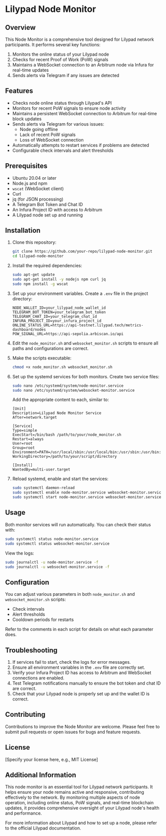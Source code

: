 # Lilypad Node Monitor

## Overview

This Node Monitor is a comprehensive tool designed for Lilypad network participants. It performs several key functions:

1. Monitors the online status of your Lilypad node
2. Checks for recent Proof of Work (PoW) signals
3. Maintains a WebSocket connection to an Arbitrum node via Infura for real-time updates
4. Sends alerts via Telegram if any issues are detected

## Features

- Checks node online status through Lilypad's API
- Monitors for recent PoW signals to ensure node activity
- Maintains a persistent WebSocket connection to Arbitrum for real-time block updates
- Sends alerts via Telegram for various issues:
  - Node going offline
  - Lack of recent PoW signals
  - Loss of WebSocket connection
- Automatically attempts to restart services if problems are detected
- Configurable check intervals and alert thresholds

## Prerequisites

- Ubuntu 20.04 or later
- Node.js and npm
- `wscat` (WebSocket client)
- Curl
- jq (for JSON processing)
- A Telegram Bot Token and Chat ID
- An Infura Project ID with access to Arbitrum
- A Lilypad node set up and running

## Installation

1. Clone this repository:
   ```bash
   git clone https://github.com/your-repo/lilypad-node-monitor.git
   cd lilypad-node-monitor
   ```

2. Install the required dependencies:
   ```bash
   sudo apt-get update
   sudo apt-get install -y nodejs npm curl jq
   sudo npm install -g wscat
   ```

3. Set up your environment variables. Create a `.env` file in the project directory:
   ```
   NODE_WALLET_ID=your_lilypad_node_wallet_id
   TELEGRAM_BOT_TOKEN=your_telegram_bot_token
   TELEGRAM_CHAT_ID=your_telegram_chat_id
   INFURA_PROJECT_ID=your_infura_project_id
   ONLINE_STATUS_URL=https://api-testnet.lilypad.tech/metrics-dashboard/nodes
   POW_SIGNAL_URL=https://api-sepolia.arbiscan.io/api
   ```

4. Edit the `node_monitor.sh` and `websocket_monitor.sh` scripts to ensure all paths and configurations are correct.

5. Make the scripts executable:
   ```bash
   chmod +x node_monitor.sh websocket_monitor.sh
   ```

6. Set up the systemd services for both monitors. Create two service files:
   ```bash
   sudo nano /etc/systemd/system/node-monitor.service
   sudo nano /etc/systemd/system/websocket-monitor.service
   ```
   Add the appropriate content to each, similar to:
   ```
   [Unit]
   Description=Lilypad Node Monitor Service
   After=network.target

   [Service]
   Type=simple
   ExecStart=/bin/bash /path/to/your/node_monitor.sh
   Restart=always
   User=root
   Group=root
   Environment=PATH=/usr/local/sbin:/usr/local/bin:/usr/sbin:/usr/bin:/sbin:/bin
   WorkingDirectory=/path/to/your/script/directory

   [Install]
   WantedBy=multi-user.target
   ```

7. Reload systemd, enable and start the services:
   ```bash
   sudo systemctl daemon-reload
   sudo systemctl enable node-monitor.service websocket-monitor.service
   sudo systemctl start node-monitor.service websocket-monitor.service
   ```

## Usage

Both monitor services will run automatically. You can check their status with:

```bash
sudo systemctl status node-monitor.service
sudo systemctl status websocket-monitor.service
```

View the logs:

```bash
sudo journalctl -u node-monitor.service -f
sudo journalctl -u websocket-monitor.service -f
```

## Configuration

You can adjust various parameters in both `node_monitor.sh` and `websocket_monitor.sh` scripts:

- Check intervals
- Alert thresholds
- Cooldown periods for restarts

Refer to the comments in each script for details on what each parameter does.

## Troubleshooting

1. If services fail to start, check the logs for error messages.
2. Ensure all environment variables in the `.env` file are correctly set.
3. Verify your Infura Project ID has access to Arbitrum and WebSocket connections are enabled.
4. Test Telegram notifications manually to ensure the bot token and chat ID are correct.
5. Check that your Lilypad node is properly set up and the wallet ID is correct.

## Contributing

Contributions to improve the Node Monitor are welcome. Please feel free to submit pull requests or open issues for bugs and feature requests.

## License

[Specify your license here, e.g., MIT License]

## Additional Information

This node monitor is an essential tool for Lilypad network participants. It helps ensure your node remains active and responsive, contributing effectively to the network. By monitoring multiple aspects of node operation, including online status, PoW signals, and real-time blockchain updates, it provides comprehensive oversight of your Lilypad node's health and performance.

For more information about Lilypad and how to set up a node, please refer to the official Lilypad documentation.
